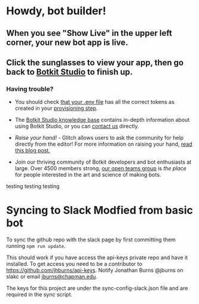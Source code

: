 # Howdy, bot builder!
## When you see "Show Live" in the upper left corner, your new bot app is live.
## Click the sunglasses to view your app, then go back to [Botkit Studio](https://studio.botkit.ai) to finish up.

### Having trouble?
* You should check [that your .env file](?path=.env:1:0) has all the correct tokens as created in your [provisioning step](https://github.com/howdyai/botkit/blob/master/docs/provisioning/).

* The [Botkit Studio knowledge base](https://botkit.groovehq.com/) contains in-depth information about using Botkit Studio, or you can [contact us](https://botkit.groovehq.com/knowledge_base/topics/contact-us-23) directly.

* *Raise your hand!* - Glitch allows users to ask the community for help directly from the editor! For more information on raising your hand, [read this blog post.](https://medium.com/glitch/just-raise-your-hand-how-glitch-helps-aa6564cb1685)

* Join our thriving community of Botkit developers and bot enthusiasts at large. Over 4500 members strong, [our open teams group](http://community.botkit.ai) is _the place_ for people interested in the art and science of making bots.

testing testing testing

# Syncing to Slack **Modfied from basic bot**

To sync the github repo with the slack page by first committing them running `npm run update`.

This should work if you have access the api-keys private repo and have it installed. To get access you need to be a contributor to https://github.com/jhburns/api-keys. Notify Jonathan Burns @jburns on slakc or email jburns@chapman.edu.

The keys for this project are under the sync-config-slack.json file and are required in the sync script.